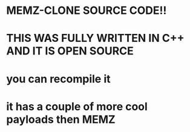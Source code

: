 # MEMZ-CLONE SOURCE CODE!!

# THIS WAS FULLY WRITTEN IN C++ AND IT IS OPEN SOURCE 
# you can recompile it 
# it has a couple of more cool payloads then MEMZ
